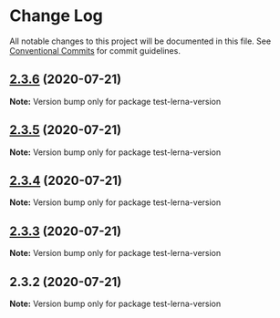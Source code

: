 # Change Log

All notable changes to this project will be documented in this file.
See [Conventional Commits](https://conventionalcommits.org) for commit guidelines.

## [2.3.6](https://github.com/vydimitrov/test-lerna-version/compare/v2.3.5...v2.3.6) (2020-07-21)

**Note:** Version bump only for package test-lerna-version





## [2.3.5](https://github.com/vydimitrov/test-lerna-version/compare/v2.3.4...v2.3.5) (2020-07-21)

**Note:** Version bump only for package test-lerna-version





## [2.3.4](https://github.com/vydimitrov/test-lerna-version/compare/v2.3.3...v2.3.4) (2020-07-21)

**Note:** Version bump only for package test-lerna-version





## [2.3.3](https://github.com/vydimitrov/test-lerna-version/compare/v2.3.2...v2.3.3) (2020-07-21)

**Note:** Version bump only for package test-lerna-version





## 2.3.2 (2020-07-21)

**Note:** Version bump only for package test-lerna-version
